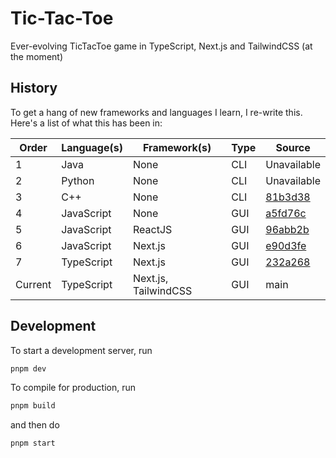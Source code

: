 # Tic-Tac-Toe

Ever-evolving TicTacToe game in TypeScript, Next.js and TailwindCSS (at the moment)

## History

To get a hang of new frameworks and languages I learn, I re-write this. Here's a list of what this has been in:

| Order   | Language(s) | Framework(s)         | Type | Source                                                                                                      |
| ------- | ----------- | -------------------- | ---- | ----------------------------------------------------------------------------------------------------------- |
| 1       | Java        | None                 | CLI  | Unavailable                                                                                                 |
| 2       | Python      | None                 | CLI  | Unavailable                                                                                                 |
| 3       | C++         | None                 | CLI  | [81b3d38](https://github.com/KhushrajRathod/TicTacToe/tree/81b3d38c1c66da0b8997768df7eeaee83f03ba94/OLDCPP) |
| 4       | JavaScript  | None                 | GUI  | [a5fd76c](https://github.com/KhushrajRathod/TicTacToe/tree/a5fd76c15ce35e6fc166684d4e4c0bf3c0b7a39a)        |
| 5       | JavaScript  | ReactJS              | GUI  | [96abb2b](https://github.com/KhushrajRathod/TicTacToe/tree/96abb2b4e1d467ed52304b1a919a6fd0129ec9f7)        |
| 6       | JavaScript  | Next.js              | GUI  | [e90d3fe](https://github.com/KhushrajRathod/TicTacToe/tree/e90d3fee9cb97991df5e5ca28aa1fd8860f7e2c7)        |
| 7       | TypeScript  | Next.js              | GUI  | [232a268](https://github.com/KhushrajRathod/TicTacToe/tree/232a2688a4fed50f0d1cd025a254f961ffe6105f)        |
| Current | TypeScript  | Next.js, TailwindCSS | GUI  | main                                                                                                        |

## Development

To start a development server, run

```bash
pnpm dev
```

To compile for production, run

```bash
pnpm build
```

and then do

```bash
pnpm start
```
